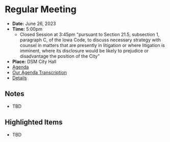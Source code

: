 # Regular Meeting

- **Date:** June 26, 2023
- **Time:** 5:00pm
    - Closed Session at 3:45pm "pursuant to Section 21.5, subsection 1,
                                paragraph C, of the Iowa Code, to discuss necessary strategy with counsel in matters
                                that are presently in litigation or where litigation is imminent, where its disclosure
                                would be likely to prejudice or disadvantage the position of the City"
- **Place:** DSM City Hall
- [Agenda](https://councildocs.dsm.city/agendas/ag20230626.pdf)
- [Our Agenda Transcription](#/view/agenda~2023~transcription~06-26_RM)
- [Details](https://www.dsm.city/citycouncil_detail_T60_R2455.php)

## Notes

- TBD

## Highlighted Items

- TBD
